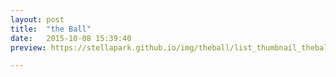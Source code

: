 ```yaml
---
layout: post
title:  "the Ball"
date:   2015-10-08 15:39:40
preview: https://stellapark.github.io/img/theball/list_thumbnail_theball.png

---
```

